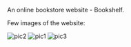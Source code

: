 An online bookstore website - Bookshelf.

Few images of the website:

![pic2](https://user-images.githubusercontent.com/76389692/222976784-ff62a88e-9781-4a32-8598-253e25761efd.png)
![pic1](https://user-images.githubusercontent.com/76389692/222976793-ec1ca145-bea5-4abd-8a94-17fde6012acb.png)
![pic3](https://user-images.githubusercontent.com/76389692/222976848-b661cf1a-5407-4a36-8910-5ef0d3f68244.png)

